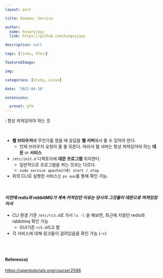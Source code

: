 ```yaml
---
layout: post

title: Daemon, Service

author: 
  name: hungryjayy
  link: https://github.com/hungryjayy

description: null

tags: [linux, 리눅스]

featuredImage: 

img: 

categories: [Study, Linux]

date: '2021-04-10'

extensions:

  preset: gfm
---
```


: 항상 켜져있어야 하는 것

<br>

* **웹 브라우저**에 무언가를 쳤을 때 응답을 **웹 서버**에서 줄 수 있어야 한다.
  * 언제 브라우저 요청이 올 줄 모른다. 따라서 웹 서버는 항상 켜져있어야 하는 **데몬** or **서비스**
* `/etc/init.d` 디렉토리에 **데몬 프로그램** 위치한다.
  * 일반적으로 프로그램을 켜는 것과는 다르다.
  * `sudo service apache2(예) start / stop` 
* 위의 CLI로 실행한 서비스는 `ps aux`를 통해 확인 가능.

<br>

#### *이전에 redis와 rabbitMQ가 계속 커져있던 이유는 당시의 그것들이 데몬으로 켜져있었어서*

* CLI 환경 기준 `/etc/rc3.d`로 가서 `ls -l` 을 해보면, 최근에 지웠던 redis와 rabbitmq 확인 가능
  * GUI기준 `rc5.d`라고 함
* 각 서비스에 대해 링크들이 걸려있음을 확인 가능 (->)

<br><br>

#### Reference)

https://opentutorials.org/course/2598